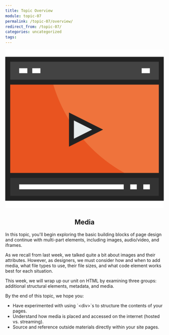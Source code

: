 ```yaml
---
title: Topic Overview
module: topic-07
permalink: /topic-07/overview/
redirect_from: /topic-07/
categories: uncategorized
tags:
---
```


<div class="section-title">
  <img src="../img/assignment-07.svg" alt="" title="Assignment 7: Media" />
  <h2 style="text-align: center;">Media</h2>
</div>

In this topic, you'll begin exploring the basic building blocks of page design and continue with multi-part elements, including images, audio/video, and iframes.

As we recall from last week, we talked quite a bit about images and their attributes. However, as designers, we must consider how and when to add media, what file types to use, their file sizes, and what code element works best for each situation.

This week, we will wrap up our unit on HTML by examining three groups: additional structural elements, metadata, and media.

By the end of this topic, we hope you:
<ul class="pros-and-cons">
  <li class="icon-pro">Have experimented with using `&lt;div&gt;`s to structure the contents of your pages.</li>
  <li class="icon-pro">Understand how media is placed and accessed on the internet (hosted vs. streaming).</li>
  <li class="icon-pro">Source and reference outside materials directly within your site pages.</li>
</ul>
